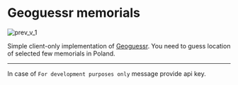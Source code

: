 Geoguessr memorials
===================

![prev_v_1](http://i.imgur.com/TS3GqAS.png)

Simple client-only implementation of [Geoguessr](https://geoguessr.com/).
You need to guess location of selected few memorials in Poland.

***
In case of `For development purposes only` message provide api key.

